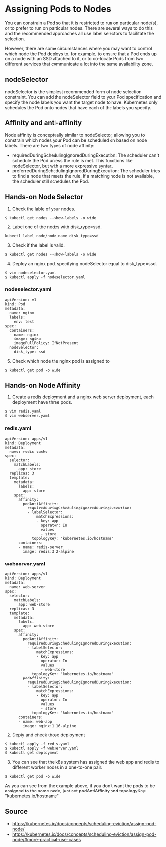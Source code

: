 # Assigning Pods to Nodes

You can constrain a Pod so that it is restricted to run on particular node(s), or to prefer to run on particular nodes. There are several ways to do this and the recommended approaches all use label selectors to facilitate the selection.

However, there are some circumstances where you may want to control which node the Pod deploys to, for example, to ensure that a Pod ends up on a node with an SSD attached to it, or to co-locate Pods from two different services that communicate a lot into the same availability zone.

## nodeSelector
nodeSelector is the simplest recommended form of node selection constraint. You can add the nodeSelector field to your Pod specification and specify the node labels you want the target node to have. Kubernetes only schedules the Pod onto nodes that have each of the labels you specify.

## Affinity and anti-affinity
Node affinity is conceptually similar to nodeSelector, allowing you to constrain which nodes your Pod can be scheduled on based on node labels. There are two types of node affinity:

- requiredDuringSchedulingIgnoredDuringExecution: The scheduler can't schedule the Pod unless the rule is met. This functions like nodeSelector, but with a more expressive syntax.
- preferredDuringSchedulingIgnoredDuringExecution: The scheduler tries to find a node that meets the rule. If a matching node is not available, the scheduler still schedules the Pod.

## Hands-on Node Selector
1. Check the lable of your nodes.
```
$ kubectl get nodes --show-labels -o wide
```
2. Label one of the nodes with disk_type=ssd.
```
kubectl label node/node_name disk_type=ssd
```
3. Check if the label is valid.
```
$ kubectl get nodes --show-labels -o wide
```
4. Deploy an nginx pod, specifying nodeSelector equal to disk_type=ssd.
```
$ vim nodeselector.yaml
$ kubectl apply -f nodeselector.yaml
```
### nodeselector.yaml
```
apiVersion: v1
kind: Pod
metadata:
  name: nginx
  labels:
    env: test
spec:
  containers:
  - name: nginx
    image: nginx
    imagePullPolicy: IfNotPresent
  nodeSelector:
    disk_type: ssd
 ```

5. Check which node the nginx pod is assigned to
```
$ kubectl get pod -o wide
```

## Hands-on Node Affinity
1. Create a redis deployment and a nginx web server deployment, each deployment have three pods.
```
$ vim redis.yaml
$ vim webserver.yaml
```
### redis.yaml
```
apiVersion: apps/v1
kind: Deployment
metadata:
  name: redis-cache
spec:
  selector:
    matchLabels:
      app: store
  replicas: 3
  template:
    metadata:
      labels:
        app: store
    spec:
      affinity:
        podAntiAffinity:
          requiredDuringSchedulingIgnoredDuringExecution:
          - labelSelector:
              matchExpressions:
              - key: app
                operator: In
                values:
                - store
            topologyKey: "kubernetes.io/hostname"
      containers:
      - name: redis-server
        image: redis:3.2-alpine
```
### webserver.yaml
```
apiVersion: apps/v1
kind: Deployment
metadata:
  name: web-server
spec:
  selector:
    matchLabels:
      app: web-store
  replicas: 3
  template:
    metadata:
      labels:
        app: web-store
    spec:
      affinity:
        podAntiAffinity:
          requiredDuringSchedulingIgnoredDuringExecution:
          - labelSelector:
              matchExpressions:
              - key: app
                operator: In
                values:
                - web-store
            topologyKey: "kubernetes.io/hostname"
        podAffinity:
          requiredDuringSchedulingIgnoredDuringExecution:
          - labelSelector:
              matchExpressions:
              - key: app
                operator: In
                values:
                - store
            topologyKey: "kubernetes.io/hostname"
      containers:
      - name: web-app
        image: nginx:1.16-alpine
```

2. Deply and check those deployment
```
$ kubectl apply -f redis.yaml
$ kubectl apply -f webserver.yaml
$ kubectl get deployment
```

3. You can see that the k8s system has assigned the web app and redis to different worker nodes in a one-to-one pair.
```
$ kubectl get pod -o wide
```
As you can see from the example above, if you don't want the pods to be assigned to the same node, just set podAntiAffinity and topologyKey: "kubernetes.io/hostname"



## Source
- https://kubernetes.io/docs/concepts/scheduling-eviction/assign-pod-node/
- https://kubernetes.io/docs/concepts/scheduling-eviction/assign-pod-node/#more-practical-use-cases
